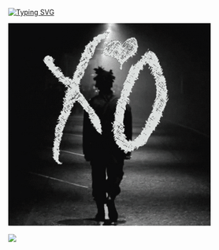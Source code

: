 <a href="https://git.io/typing-svg"><img src="https://readme-typing-svg.herokuapp.com?font=Pixelify+Sans&duration=2000&pause=1000&width=435&height=30&lines=Hello%2C+World!;I+am+Rahul+Raj.;Beginner%2C+but+enthusiastic+coder.;Exploring+the+world+of+coding.;On+a+journey+to+bridge+art+and+technology.;+Love+to+explore+new+horizons.;A+stargazer+and+an+explorer+of+the+cosmos." alt="Typing SVG" /></a>

<img src="xo-img/xo-weeknd-gitter.gif" alt="xo-weeknd-gitter" border="0">

![](https://komarev.com/ghpvc/?username=lisztomania23&label=Views&base=1000&color=grey)
<!--
**lisztomania23/lisztomania23** is a ✨ _special_ ✨ repository because its `README.md` (this file) appears on your GitHub profile.

Here are some ideas to get you started:

- 🔭 I’m currently working on ...
- 🌱 I’m currently learning ...
- 👯 I’m looking to collaborate on ...
- 🤔 I’m looking for help with ...
- 💬 Ask me about ...
- 📫 How to reach me: ...
- 😄 Pronouns: ...
- ⚡ Fun fact: ...
-->
